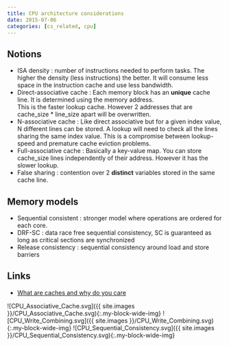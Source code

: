 ```yaml
---
title: CPU architecture considerations
date: 2015-07-06
categories: [cs_related, cpu]
---
```


## Notions
* ISA density : number of instructions needed to perform tasks. The higher the density (less instructions) the better.
  It will consume less space in the instruction cache and use less bandwidth.
* Direct-associative cache : Each memory block has an **unique** cache line. It is determined using the memory address.  
  This is the faster lookup cache. However 2 addresses that are cache\_size * line\_size apart will be overwritten.
* N-associative cache : Like direct associative but for a given index value, N different lines can be stored.
  A lookup will need to check all the lines sharing the same index value. This is a compromise between lookup-speed
  and premature cache eviction problems.
* Full-associative cache : Basically a key-value map. You can store cache\_size lines independently of their address.
  However it has the slower lookup.
* False sharing : contention over 2 **distinct** variables stored in the same cache line.

## Memory models
* Sequential consistent : stronger model where operations are ordered for each core.
* DRF-SC : data race free sequential consistency, SC is guaranteed as long as critical sections are synchronized
* Release consistency : sequential consistency around load and store barriers

## Links
* [What are caches and why do you care](https://www.youtube.com/watch?v=WDIkqP4JbkE)

![CPU_Associative_Cache.svg]({{ site.images }}/CPU_Associative_Cache.svg){:.my-block-wide-img}
![CPU_Write_Combining.svg]({{ site.images }}/CPU_Write_Combining.svg){:.my-block-wide-img}
![CPU_Sequential_Consistency.svg]({{ site.images }}/CPU_Sequential_Consistency.svg){:.my-block-wide-img}
